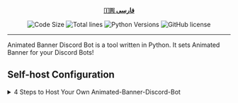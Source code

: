 <div align="center">

[**🇮🇷 فارسی**](.github/README/fa.md)
</div>

<p align="center">
    <img src="https://img.shields.io/github/languages/code-size/robonamari/Animated-Banner-Discord-Bot?style=flat" alt="Code Size">
    <img src="https://tokei.rs/b1/github/robonamari/Animated-Banner-Discord-Bot?style=flat" alt="Total lines">
    <img src="https://img.shields.io/badge/python-%5E3.9-blue" alt="Python Versions">
    <img src="https://img.shields.io/github/license/robonamari/Animated-Banner-Discord-Bot" alt="GitHub license">
</p>

---

Animated Banner Discord Bot is a tool written in Python. It sets Animated Banner for your Discord Bots!

## Self-host Configuration
<details>
<summary>4 Steps to Host Your Own Animated-Banner-Discord-Bot</summary>

### 1. Clone the Repository
```bash
git clone https://github.com/robonamari/Animated-Banner-Discord-Bot
```

### 2. Install Python and Dependencies
Install Python 3.7 or above, then install the required Python dependencies:
```bash
pip install -r requirements.txt
```

### 3. Configure the Script
1. Put your Banner File in the folder then change [line 5](main.py#L5) and set your Path.
2. Set your Bot Token in [line 6](main.py#L6).

### 4. Run the Script
```bash
python index.py
```

### Done!
Your script should be fully configured and ready to run!

</details>
